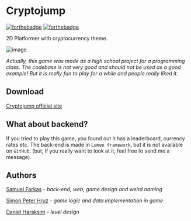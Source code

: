 # Cryptojump
[![forthebadge](https://forthebadge.com/images/badges/made-with-c-sharp.svg)](https://forthebadge.com)
[![forthebadge](https://forthebadge.com/images/badges/designed-in-ms-paint.svg)](https://forthebadge.com)

2D Platformer with cryptocurrency theme.

![image](https://user-images.githubusercontent.com/24323087/52917795-c8dcd900-32ef-11e9-8a12-0c7c40038185.png)


*Actually, this game was made as a high school project for a programming class. The codebase is not very good and should not be used as a good example! But it is really fun to play for a while and people really liked it.*

## Download
[Cryptojump official site](https://cryptojump.samuelfarkas.eu/)

## What about backend?
If you tried to play this game, you found out it has a leaderboard, currency rates etc. The back-end is made in `Lumen framework`, but it is not available on `GitHub`. (but, if you really want to look at it, feel free to send me a message).

## Authors
[Samuel Farkas](https://samuelfarkas.eu/) - *back-end, web, game design and weird naming*

[Simon Peter Hruz](https://www.facebook.com/simon.hruz.16) - *game logic and data implementation in game*

[Daniel Haraksim](https://www.instagram.com/danyharaa/) - *level design*
